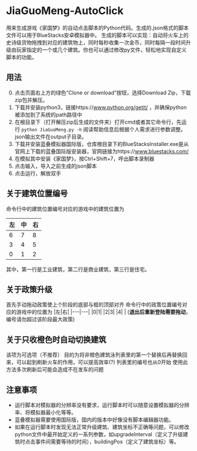 # JiaGuoMeng-AutoClick
用来生成游戏《家国梦》的自动点击脚本的Python代码。生成的.json格式的脚本文件可以用于BlueStacks安卓模拟器中。
生成的脚本可以实现：自动将火车上的史诗级货物拖拽到对应的建筑物上，同时每秒收集一次金币，同时每隔一段时间升级由玩家指定的一个或几个建筑。你也可以通过修改py文件，轻松地实现自定义脚本的功能。
## 用法
0. 点击页面右上方的绿色“Clone or download”按钮，选择Download Zip，下载zip包并解压。
1. 下载并安装python3，链接https://www.python.org/getit/
，并确保python被添加到了系统的path路径中
2. 在根目录下（打开解压zip后生成的文件夹）打开cmd或者其它命令行，先运行
`python JiaGuoMeng.py -h`
阅读帮助信息后根据个人需求进行参数调整。json输出文件在output子目录。
3. 下载并安装蓝叠模拟器国际版，仓库根目录下的BlueStacksInstaller.exe是从官网上下载的蓝叠国际版安装器，官网链接为https://www.bluestacks.com/
4. 在模拟其中安装《家国梦》，按Ctrl+Shift+7，呼出脚本录制器
5. 点击输入，导入之前生成的json脚本
6. 点击运行，解放双手
## 关于建筑位置编号
命令行中的建筑位置编号对应的游戏中的建筑位置为

|左|中|右|
|---|---|---|
|6|7|8| 
|3|4|5| 
|0|1|2|

其中，第一行是工业建筑，第二行是商业建筑，第三行是住宅。
## 关于政策升级
首先手动拖动政策使上个阶段的底部与框的顶部对齐
命令行中的政策位置编号对应的游戏中的位置为
|左|右|
|---|---|
|0|1|
|2|3|
|4| |
(**退出后重新登陆需要拖动**，编号请勿超过该阶段最大政策)

## 关于只收橙色时自动切换建筑
该项为可选项（不推荐）
目的为将非橙色建筑泳列表里的第一个替换后再替换回来，可以起到刷新火车的作用，可以提高效率(?)
列表里的编号也从0开始
使用此方法多次刷新后可能会造成不在发车的问题
## 注意事项
- 运行脚本对模拟器的分辨率没有要求，运行脚本时可以随意设置模拟器的分辨率、将模拟器最小化等等。
- 蓝叠模拟器需要使用国际版，国内的版本中好像没有脚本编辑器功能。
- 如果在运行脚本时发现无法正常升级建筑、建筑坐标不正确等问题，可以修改python文件中最开始定义的一系列参数，如upgradeInterval（定义了升级建筑时点击事件间需要等待的时间），buildingPos（定义了建筑坐标）等。
